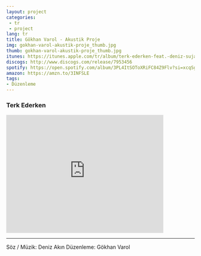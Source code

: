 ```yaml
---
layout: project
categories:
 - tr
 - project
lang: tr
title: Gökhan Varol - Akustik Proje
img: gokhan-varol-akustik-proje_thumb.jpg
thumb: gokhan-varol-akustik-proje_thumb.jpg
itunes: https://itunes.apple.com/tr/album/terk-ederken-feat.-deniz-sujana/id878624029
discogs: http://www.discogs.com/release/7953456
spotify: https://open.spotify.com/album/3PL4ItSOToXRiFC84Z9Flv?si=xcqSgyU7SJC4rMLt5UFkSw
amazon: https://amzn.to/3INFSLE
tags:
- Düzenleme
---
```


### Terk Ederken

<div class="embed-responsive embed-responsive-16by9">
  <iframe width="420" height="315" src="https://www.youtube.com/embed/Y11RSCbn2V8" frameborder="0" allowfullscreen></iframe>
</div>

---
Söz / Müzik: Deniz Akın
Düzenleme: Gökhan Varol
